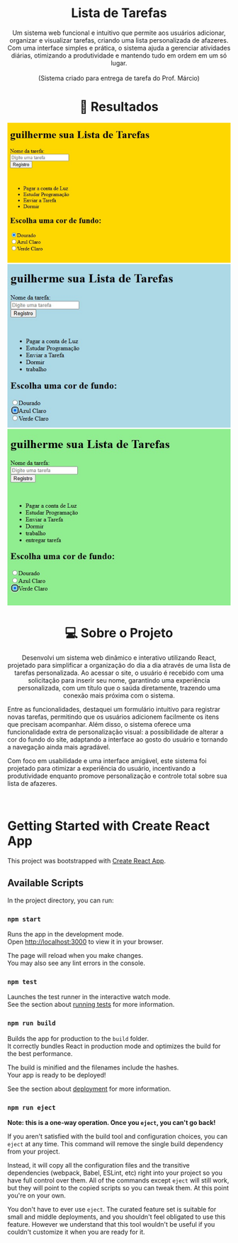 <h1 align="center">Lista de Tarefas</h1>

<p align="center"> Um sistema web funcional e intuitivo que permite aos usuários adicionar, organizar e visualizar tarefas, criando uma lista personalizada de afazeres. Com uma interface simples e prática, o sistema ajuda a gerenciar atividades diárias, otimizando a produtividade e mantendo tudo em ordem em um só lugar.
<br/><br/>(Sistema criado para entrega de tarefa do Prof. Márcio)<br/>
</p>

<h1 align="center"> 👀 Resultados</h1>
<img src="./assets/WhatsApp Image 2025-03-17 at 17.08.35.jpeg"></img>
<img src="./assets/WhatsApp Image 2025-03-17 at 17.08.26.jpeg"></img>
<img src="./assets/WhatsApp Image 2025-03-17 at 17.09.04.jpeg"></img>


<h1 align="center"> 💻 Sobre o Projeto</h1>

<p align="center">Desenvolvi um sistema web dinâmico e interativo utilizando React, projetado para simplificar a organização do dia a dia através de uma lista de tarefas personalizada. Ao acessar o site, o usuário é recebido com uma solicitação para inserir seu nome, garantindo uma experiência personalizada, com um título que o saúda diretamente, trazendo uma conexão mais próxima com o sistema.

Entre as funcionalidades, destaquei um formulário intuitivo para registrar novas tarefas, permitindo que os usuários adicionem facilmente os itens que precisam acompanhar. Além disso, o sistema oferece uma funcionalidade extra de personalização visual: a possibilidade de alterar a cor do fundo do site, adaptando a interface ao gosto do usuário e tornando a navegação ainda mais agradável.

Com foco em usabilidade e uma interface amigável, este sistema foi projetado para otimizar a experiência do usuário, incentivando a produtividade enquanto promove personalização e controle total sobre sua lista de afazeres.</a></p>
<br/>



# Getting Started with Create React App

This project was bootstrapped with [Create React App](https://github.com/facebook/create-react-app).

## Available Scripts

In the project directory, you can run:

### `npm start`

Runs the app in the development mode.\
Open [http://localhost:3000](http://localhost:3000) to view it in your browser.

The page will reload when you make changes.\
You may also see any lint errors in the console.

### `npm test`

Launches the test runner in the interactive watch mode.\
See the section about [running tests](https://facebook.github.io/create-react-app/docs/running-tests) for more information.

### `npm run build`

Builds the app for production to the `build` folder.\
It correctly bundles React in production mode and optimizes the build for the best performance.

The build is minified and the filenames include the hashes.\
Your app is ready to be deployed!

See the section about [deployment](https://facebook.github.io/create-react-app/docs/deployment) for more information.

### `npm run eject`

**Note: this is a one-way operation. Once you `eject`, you can't go back!**

If you aren't satisfied with the build tool and configuration choices, you can `eject` at any time. This command will remove the single build dependency from your project.

Instead, it will copy all the configuration files and the transitive dependencies (webpack, Babel, ESLint, etc) right into your project so you have full control over them. All of the commands except `eject` will still work, but they will point to the copied scripts so you can tweak them. At this point you're on your own.

You don't have to ever use `eject`. The curated feature set is suitable for small and middle deployments, and you shouldn't feel obligated to use this feature. However we understand that this tool wouldn't be useful if you couldn't customize it when you are ready for it.

